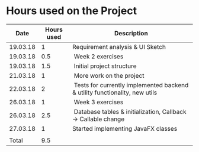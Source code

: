 # Hours used on the Project

Date | Hours used | Description
-- | -- | --
19.03.18 | 1 | Requirement analysis & UI Sketch
19.03.18 | 0.5 | Week 2 exercises 
19.03.18 | 1.5 | Initial project structure
21.03.18 | 1 | More work on the project
22.03.18 | 2 | Tests for currently implemented backend & utility functionality, new utils
26.03.18 | 1 | Week 3 exercises
26.03.18 | 2.5 | Database tables & initialization, Callback -> Callable change
27.03.18 | 1 | Started implementing JavaFX classes
 | | 
Total | 9.5 | 
